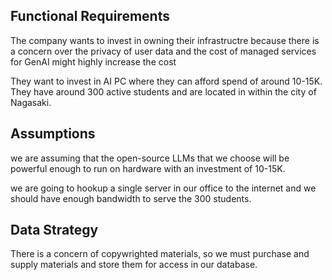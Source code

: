 ## Functional Requirements

The company wants to invest in owning their infrastructre because there is a concern over the privacy of user data and the cost of managed services for GenAI might 
highly increase the cost

They want to invest in AI PC where they can afford spend of around 10-15K. 
They have around 300 active students and are located in within the city of Nagasaki.

## Assumptions
we are assuming that the open-source LLMs that we choose will be powerful enough to run on hardware with an investment of 10-15K.

we are going to hookup a single server in our office to the internet and we should have enough bandwidth to serve the 300 students. 

## Data Strategy 

There is a concern of copywrighted materials, so we must purchase and supply materials and store them for access in our database. 
